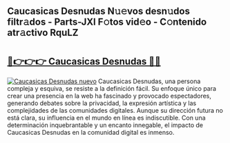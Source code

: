 ## Caucasicas Desnudas N𝚞𝚎vos desn𝚞dos filtr𝚊dos - Parts-JXl F𝚘tos vid𝚎o - C𝚘ntenido atr𝚊ctivo RquLZ

# <h2><a href="http://mb64pu.tromn.icu/?c=Caucasicas+Desnudas">🔗👉👉👉 Caucasicas Desnudas 🔗🔗</a></h2>

[![Caucasicas Desnudas nuevo](https://i.imgur.com/pEAQMta.gif)](http://mb64pu.tromn.icu/?c=Caucasicas+Desnudas)
Caucasicas Desnudas, una persona compleja y esquiva, se resiste a la definición fácil. Su enfoque único para crear una presencia en la web ha fascinado y provocado espectadores, generando debates sobre la privacidad, la expresión artística y las complejidades de las comunidades digitales. Aunque su dirección futura no está clara, su influencia en el mundo en línea es indiscutible. Con una determinación inquebrantable y un encanto innegable, el impacto de Caucasicas Desnudas en la comunidad digital es inmenso.
